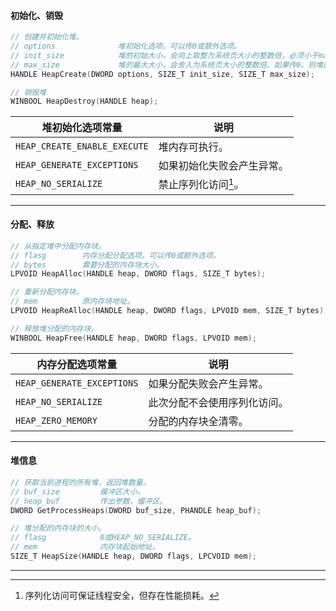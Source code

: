 #### 初始化、销毁

```cpp
// 创建并初始化堆。
// options				堆初始化选项。可以传0或额外选项。
// init_size			堆的初始大小，会向上取整为系统页大小的整数倍，必须小于max_size。
// max_size				堆的最大大小，会舍入为系统页大小的整数倍。如果传0，则堆的大小可变。
HANDLE HeapCreate(DWORD options, SIZE_T init_size, SIZE_T max_size);

// 销毁堆
WINBOOL HeapDestroy(HANDLE heap);
```

| 堆初始化选项常量             | 说明                       |
| ---------------------------- | -------------------------- |
| `HEAP_CREATE_ENABLE_EXECUTE` | 堆内存可执行。             |
| `HEAP_GENERATE_EXCEPTIONS`   | 如果初始化失败会产生异常。 |
| `HEAP_NO_SERIALIZE`          | 禁止序列化访问[^1]。       |

---

#### 分配、释放

```cpp
// 从指定堆中分配内存块。
// flasg		内存分配分配选项。可以传0或额外选项。
// bytes		需要分配的内存块大小。
LPVOID HeapAlloc(HANDLE heap, DWORD flags, SIZE_T bytes);

// 重新分配内存块。
// mem			原内存块地址。
LPVOID HeapReAlloc(HANDLE heap, DWORD flags, LPVOID mem, SIZE_T bytes);

// 释放堆分配的内存块。
WINBOOL HeapFree(HANDLE heap, DWORD flags, LPVOID mem);
```

| 内存分配选项常量           | 说明                         |
| -------------------------- | ---------------------------- |
| `HEAP_GENERATE_EXCEPTIONS` | 如果分配失败会产生异常。     |
| `HEAP_NO_SERIALIZE`        | 此次分配不会使用序列化访问。 |
| `HEAP_ZERO_MEMORY`         | 分配的内存块全清零。         |

---

#### 堆信息

```cpp
// 获取当前进程的所有堆，返回堆数量。
// buf_size			缓冲区大小。
// heap_buf			传出参数，缓冲区。
DWORD GetProcessHeaps(DWORD buf_size, PHANDLE heap_buf);

// 堆分配的内存块的大小。
// flasg			0或HEAP_NO_SERIALIZE。
// mem				内存块起始地址。
SIZE_T HeapSize(HANDLE heap, DWORD flags, LPCVOID mem);
```

---

[^1]:序列化访问可保证线程安全，但存在性能损耗。